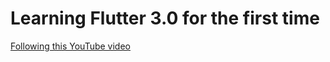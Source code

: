 # Learning Flutter 3.0 for the first time

[Following this YouTube video](https://www.youtube.com/watch?v=K4P5DZ9TRns)
